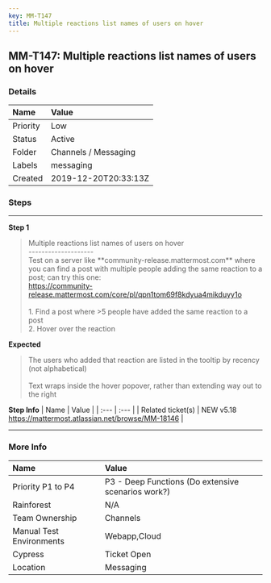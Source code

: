 ```yaml
---
key: MM-T147
title: Multiple reactions list names of users on hover
---
```


## MM-T147: Multiple reactions list names of users on hover

### Details

| Name     | Value                |
| :------- | :------------------- |
| Priority | Low                  |
| Status   | Active               |
| Folder   | Channels / Messaging |
| Labels   | messaging            |
| Created  | 2019-12-20T20:33:13Z |

### Steps

<hr/>

**Step 1**

> <article>Multiple reactions list names of users on hover<br>--------------------<br>Test on a server like **community-release.mattermost.com** where you can find a post with multiple people adding the same reaction to a post; can try this one:<br><a href="https://community-release.mattermost.com/core/pl/qpn1tom69f8kdyua4mikduyy1o">https://community-release.mattermost.com/core/pl/qpn1tom69f8kdyua4mikduyy1o</a><br><br>1. Find a post where &gt;5 people have added the same reaction to a post<br>2. Hover over the reaction</article>

**Expected**

> <article>The users who added that reaction are listed in the tooltip by recency (not alphabetical)<br /><br />Text wraps inside the hover popover, rather than extending way out to the right</article>

**Step Info**
| Name | Value |
| :--- | :--- |
| Related ticket(s) | NEW v5.18 https://mattermost.atlassian.net/browse/MM-18146 |

<hr/>

### More Info

| Name                     | Value                                              |
| :----------------------- | :------------------------------------------------- |
| Priority P1 to P4        | P3 - Deep Functions (Do extensive scenarios work?) |
| Rainforest               | N/A                                                |
| Team Ownership           | Channels                                           |
| Manual Test Environments | Webapp,Cloud                                       |
| Cypress                  | Ticket Open                                        |
| Location                 | Messaging                                          |
